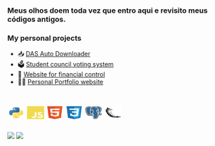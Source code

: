 ### Meus olhos doem toda vez que entro aqui e revisito meus códigos antigos.

### My personal projects

- 📥 [DAS Auto Downloader](https://github.com/jacksonserafim/geradorDAS)
- 🗳 [Student council voting system](https://github.com/Thuripa/Urna_Eletronica_CEIT)
- 🤑 [Website for financial control](https://github.com/jacksonserafim/financialControl)
- 👨‍💻 [Personal Portfolio website](https://github.com/jacksonserafim/portfolio)

##
<div style="display: inline_block"><br>
  <img align="center" alt="Jackson-Python" height="30" width="40" src="https://raw.githubusercontent.com/devicons/devicon/master/icons/python/python-original.svg">
  <img align="center" alt="Jackson-Js" height="30" width="40" src="https://raw.githubusercontent.com/devicons/devicon/master/icons/javascript/javascript-plain.svg">
  <img align="center" alt="Jackson-HTML" height="30" width="40" src="https://raw.githubusercontent.com/devicons/devicon/master/icons/html5/html5-original.svg">
  <img align="center" alt="Jackson-CSS" height="30" width="40" src="https://raw.githubusercontent.com/devicons/devicon/master/icons/css3/css3-original.svg">
  <img align="center" alt="Jackson-PostgreSQL" height="30" width="40" src="https://raw.githubusercontent.com/devicons/devicon/master/icons/postgresql/postgresql-original.svg">
  <img align="center" alt="Jackson-Flask" height="30" width="40" src="https://raw.githubusercontent.com/devicons/devicon/master/icons/flask/flask-original.svg">
</div>

##
<a href="[https://www.linkedin.com/in/rafaella-ballerini-45875016a](https://www.linkedin.com/in/jackson-serafim/)" target="_blank"><img src="https://img.shields.io/badge/-LinkedIn-%230077B5?style=for-the-badge&logo=linkedin&logoColor=white" target="_blank"></a> 
<a href="mailto:jacksonlserafim@gmail.com"><img src="https://img.shields.io/badge/-Gmail-%23333?style=for-the-badge&logo=gmail&logoColor=white" target="_blank"></a>
